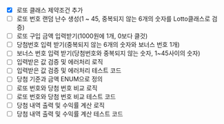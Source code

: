
- [x] 로또 클래스 제약조건 추가
- [ ] 로또 번호 랜덤 난수 생성(1 ~ 45, 중복되지 않는 6개의 숫자를 Lotto클래스로 검증)
- [ ] 로또 구입 금액 입력받기(1000원에 1개, 0보다 클것)
- [ ] 당첨번호 입력 받기(중복되지 않는 6개의 숫자와 보너스 번호 1개)
- [ ] 보너스 번호 입력 받기(당첨번호와 중복되지 않는 숫자, 1~45사이의 숫자)
- [ ] 입력받은 값 검증 및 에러처리 로직
- [ ] 입력받은 값 검증 및 에러처리 테스트 코드
- [ ] 당첨 기준과 금액 ENUM으로 정의
- [ ] 로또 번호와 당첨 번호 비교 로직
- [ ] 로또 번호와 당첨 번호 비교 테스트 코드
- [ ] 당첨 내역 출력 및 수익률 계산 로직
- [ ] 당첨 내역 출력 및 수익률 계산 테스트 코드
